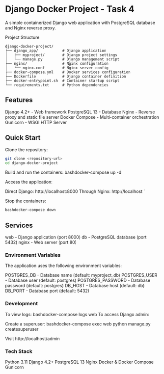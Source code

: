 # Django Docker Project - Task 4

A simple containerized Django web application with PostgreSQL database and Nginx reverse proxy.

Project Structure

```
django-docker-project/
├── django_app/           # Django application
│   ├── myproject/        # Django project settings
│   └── manage.py         # Django management script
├── nginx/                # Nginx configuration
│   └── nginx.conf        # Nginx server config
├── docker-compose.yml    # Docker services configuration
├── Dockerfile            # Django container definition
├── docker-entrypoint.sh  # Container startup script
└── requirements.txt      # Python dependencies
```

## Features

Django 4.2+ - Web framework
PostgreSQL 13 - Database
Nginx - Reverse proxy and static file server
Docker Compose - Multi-container orchestration
Gunicorn - WSGI HTTP Server

## Quick Start

Clone the repository:

```bash
git clone <repository-url>
cd django-docker-project
```
Build and run the containers:
bashdocker-compose up -d

Access the application:

Direct Django: http://localhost:8000
Through Nginx: http://localhost
`

Stop the containers:

```bash
bashdocker-compose down
```

## Services

web - Django application (port 8000)
db - PostgreSQL database (port 5432)
nginx - Web server (port 80)

### Environment Variables
The application uses the following environment variables:

POSTGRES_DB - Database name (default: myproject_db)
POSTGRES_USER - Database user (default: postgres)
POSTGRES_PASSWORD - Database password (default: postgres)
DB_HOST - Database host (default: db)
DB_PORT - Database port (default: 5432)

### Development
To view logs:
bashdocker-compose logs web
To access Django admin:

Create a superuser:
bashdocker-compose exec web python manage.py createsuperuser

Visit http://localhost/admin

### Tech Stack

Python 3.11
Django 4.2+
PostgreSQL 13
Nginx
Docker & Docker Compose
Gunicorn